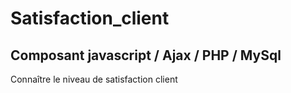 # Satisfaction_client
Composant javascript / Ajax / PHP / MySql 
---
Connaître le niveau de satisfaction client
